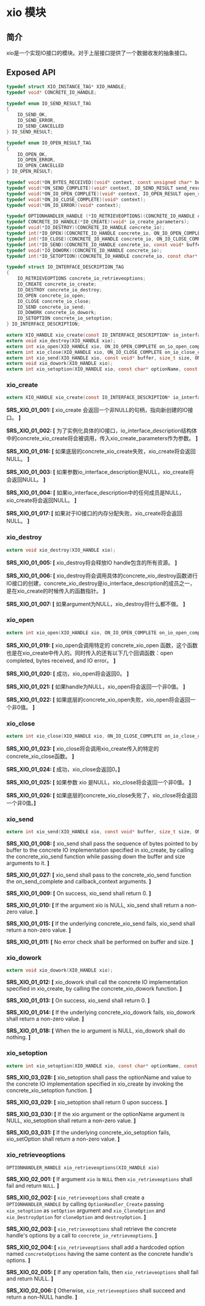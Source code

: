 xio 模块
================

## 简介

xio是一个实现IO接口的模块。对于上层接口提供了一个数据收发的抽象接口。

## Exposed API

```c
typedef struct XIO_INSTANCE_TAG* XIO_HANDLE;
typedef void* CONCRETE_IO_HANDLE;

typedef enum IO_SEND_RESULT_TAG
{
    IO_SEND_OK,
    IO_SEND_ERROR,
    IO_SEND_CANCELLED
} IO_SEND_RESULT;

typedef enum IO_OPEN_RESULT_TAG
{
    IO_OPEN_OK,
    IO_OPEN_ERROR,
    IO_OPEN_CANCELLED
} IO_OPEN_RESULT;

typedef void(*ON_BYTES_RECEIVED)(void* context, const unsigned char* buffer, size_t size);
typedef void(*ON_SEND_COMPLETE)(void* context, IO_SEND_RESULT send_result);
typedef void(*ON_IO_OPEN_COMPLETE)(void* context, IO_OPEN_RESULT open_result);
typedef void(*ON_IO_CLOSE_COMPLETE)(void* context);
typedef void(*ON_IO_ERROR)(void* context);

typedef OPTIONHANDLER_HANDLE (*IO_RETRIEVEOPTIONS)(CONCRETE_IO_HANDLE concrete_io);
typedef CONCRETE_IO_HANDLE(*IO_CREATE)(void* io_create_parameters);
typedef void(*IO_DESTROY)(CONCRETE_IO_HANDLE concrete_io);
typedef int(*IO_OPEN)(CONCRETE_IO_HANDLE concrete_io, ON_IO_OPEN_COMPLETE on_io_open_complete, void* on_io_open_complete_context, ON_BYTES_RECEIVED on_bytes_received, void* on_bytes_received_context, ON_IO_ERROR on_io_error, void* on_io_error_context);
typedef int(*IO_CLOSE)(CONCRETE_IO_HANDLE concrete_io, ON_IO_CLOSE_COMPLETE on_io_close_complete, void* callback_context);
typedef int(*IO_SEND)(CONCRETE_IO_HANDLE concrete_io, const void* buffer, size_t size, ON_SEND_COMPLETE on_send_complete, void* callback_context);
typedef void(*IO_DOWORK)(CONCRETE_IO_HANDLE concrete_io);
typedef int(*IO_SETOPTION)(CONCRETE_IO_HANDLE concrete_io, const char* optionName, const void* value);

typedef struct IO_INTERFACE_DESCRIPTION_TAG
{
    IO_RETRIEVEOPTIONS concrete_io_retrieveoptions;
    IO_CREATE concrete_io_create;
    IO_DESTROY concrete_io_destroy;
    IO_OPEN concrete_io_open;
    IO_CLOSE concrete_io_close;
    IO_SEND concrete_io_send;
    IO_DOWORK concrete_io_dowork;
    IO_SETOPTION concrete_io_setoption;
} IO_INTERFACE_DESCRIPTION;

extern XIO_HANDLE xio_create(const IO_INTERFACE_DESCRIPTION* io_interface_description, const void* io_create_parameters);
extern void xio_destroy(XIO_HANDLE xio);
extern int xio_open(XIO_HANDLE xio, ON_IO_OPEN_COMPLETE on_io_open_complete, void* on_io_open_complete_context, ON_BYTES_RECEIVED on_bytes_received, void* on_bytes_received_context, ON_IO_ERROR on_io_error, void* on_io_error_context);
extern int xio_close(XIO_HANDLE xio, ON_IO_CLOSE_COMPLETE on_io_close_complete, void* callback_context);
extern int xio_send(XIO_HANDLE xio, const void* buffer, size_t size, ON_SEND_COMPLETE on_send_complete, void* callback_context);
extern void xio_dowork(XIO_HANDLE xio);
extern int xio_setoption(XIO_HANDLE xio, const char* optionName, const void* value);
```

### xio_create

```c
extern XIO_HANDLE xio_create(const IO_INTERFACE_DESCRIPTION* io_interface_description, const void* io_create_parameters);
```

**SRS_XIO_01_001: [** xio_create 会返回一个非NULL的句柄，指向新创建的IO接口。 **]**

**SRS_XIO_01_002: [** 为了实例化具体的IO接口，io_interface_description结构体中的concrete_xio_create将会被调用，传入xio_create_parameters作为参数。 **]**

**SRS_XIO_01_016: [** 如果底层的concrete_xio_create失败，xio_create将会返回NULL。 **]**

**SRS_XIO_01_003: [** 如果参数io_interface_description是NULL，xio_create将会返回NULL。 **]**

**SRS_XIO_01_004: [** 如果io_interface_description中的任何成员是NULL，xio_create将会返回NULL。 **]**

**SRS_XIO_01_017: [** 如果对于IO接口的内存分配失败，xio_create将会返回NULL。 **]**

### xio_destroy

```c
extern void xio_destroy(XIO_HANDLE xio);
```

**SRS_XIO_01_005: [** xio_destroy将会释放IO handle包含的所有资源。 **]**

**SRS_XIO_01_006: [** xio_destroy将会调用具体的concrete_xio_destroy函数进行IO接口的创建，concrete_xio_destroy是io_interface_description的成员之一，是在xio_create的时候传入的函数指针。 **]**

**SRS_XIO_01_007: [** 如果argument为NULL，xio_destroy将什么都不做。 **]**

### xio_open

```c
extern int xio_open(XIO_HANDLE xio, ON_IO_OPEN_COMPLETE on_io_open_complete, void* on_io_open_complete_context, ON_BYTES_RECEIVED on_bytes_received, void* on_bytes_received_context, ON_IO_ERROR on_io_error, void* on_io_error_context);
```

**SRS_XIO_01_019: [** xio_open会调用特定的 concrete_xio_open 函数，这个函数也是在xio_create中传入的。同时传入的还有以下几个回调函数：open completed, bytes received, and IO error。 **]**

**SRS_XIO_01_020: [** 成功，xio_open将会返回0。 **]**

**SRS_XIO_01_021: [** 如果handle为NULL，xio_open将会返回一个非0值。 **]**

**SRS_XIO_01_022: [** 如果底层的concrete_xio_open失败，xio_open将会返回一个非0值。 **]**

### xio_close

```c
extern int xio_close(XIO_HANDLE xio, ON_IO_CLOSE_COMPLETE on_io_close_complete, void* callback_context);
```

**SRS_XIO_01_023: [** xio_close将会调用xio_create传入的特定的concrete_xio_close函数。 **]**

**SRS_XIO_01_024: [** 成功，xio_close会返回0。**]**

**SRS_XIO_01_025: [** 如果参数 xio 是NULL，xio_close将会返回一个非0值。 **]**

**SRS_XIO_01_026: [** 如果底层的concrete_xio_close失败了，xio_close将会返回一个非0值。**]**

### xio_send

```c
extern int xio_send(XIO_HANDLE xio, const void* buffer, size_t size, ON_SEND_COMPLETE on_send_complete, void* callback_context);
```

**SRS_XIO_01_008: [** xio_send shall pass the sequence of bytes pointed to by buffer to the concrete IO implementation specified in xio_create, by calling the concrete_xio_send function while passing down the buffer and size arguments to it. **]**

**SRS_XIO_01_027: [** xio_send shall pass to the concrete_xio_send function the on_send_complete and callback_context arguments. **]**

**SRS_XIO_01_009: [** On success, xio_send shall return 0. **]**

**SRS_XIO_01_010: [** If the argument xio is NULL, xio_send shall return a non-zero value. **]**

**SRS_XIO_01_015: [** If the underlying concrete_xio_send fails, xio_send shall return a non-zero value. **]**

**SRS_XIO_01_011: [** No error check shall be performed on buffer and size. **]**

### xio_dowork

```c
extern void xio_dowork(XIO_HANDLE xio);
```

**SRS_XIO_01_012: [** xio_dowork shall call the concrete IO implementation specified in xio_create, by calling the concrete_xio_dowork function. **]**

**SRS_XIO_01_013: [** On success, xio_send shall return 0. **]**

**SRS_XIO_01_014: [** If the underlying concrete_xio_dowork fails, xio_dowork shall return a non-zero value. **]**

**SRS_XIO_01_018: [** When the io argument is NULL, xio_dowork shall do nothing. **]**

### xio_setoption

```c
extern int xio_setoption(XIO_HANDLE xio, const char* optionName, const void* value);
```

**SRS_XIO_03_028: [** xio_setoption shall pass the optionName and value to the concrete IO implementation specified in xio_create by invoking the concrete_xio_setoption function. **]**

**SRS_XIO_03_029: [** xio_setoption shall return 0 upon success. **]**

**SRS_XIO_03_030: [** If the xio argument or the optionName argument is NULL, xio_setoption shall return a non-zero value. **]**

**SRS_XIO_03_031: [** If the underlying concrete_xio_setoption fails, xio_setOption shall return a non-zero value. **]**

###  xio_retrieveoptions
```
OPTIONHANDLER_HANDLE xio_retrieveoptions(XIO_HANDLE xio)
```

**SRS_XIO_02_001: [** If argument `xio` is `NULL` then `xio_retrieveoptions` shall fail and return `NULL`. **]**

**SRS_XIO_02_002: [** `xio_retrieveoptions` shall create a `OPTIONHANDLER_HANDLE` by calling `OptionHandler_Create` passing `xio_setoption` as `setOption` argument and `xio_CloneOption` and `xio_DestroyOption` for `cloneOption` and `destroyOption`. **]**

**SRS_XIO_02_003: [** `xio_retrieveoptions` shall retrieve the concrete handle's options by a call to `concrete_io_retrieveoptions`. **]**

**SRS_XIO_02_004: [** `xio_retrieveoptions` shall add a hardcoded option named `concreteOptions` having the same content as the concrete handle's options. **]**

**SRS_XIO_02_005: [** If any operation fails, then `xio_retrieveoptions` shall fail and return NULL. **]**

**SRS_XIO_02_006: [** Otherwise, `xio_retrieveoptions` shall succeed and return a non-NULL handle. **]**
